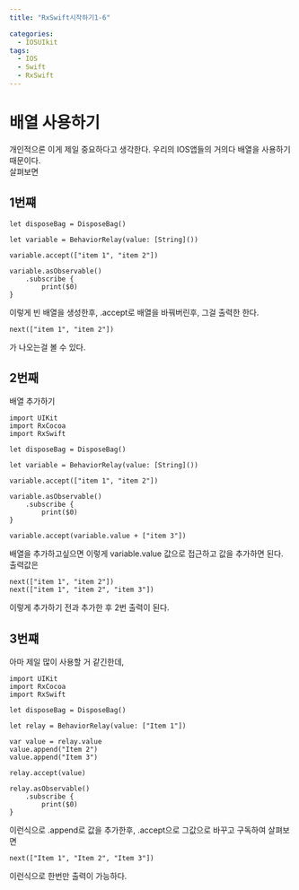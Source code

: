 ```yaml
---
title: "RxSwift시작하기1-6"

categories:
  - IOSUIkit
tags:
  - IOS
  - Swift
  - RxSwift
---
```


# 배열 사용하기

개인적으론 이게 제일 중요하다고 생각한다. 우리의 IOS앱들의 거의다 배열을 사용하기 때문이다.  
살펴보면   

## 1번쨰
~~~
let disposeBag = DisposeBag()

let variable = BehaviorRelay(value: [String]())

variable.accept(["item 1", "item 2"])

variable.asObservable()
    .subscribe {
        print($0)
}
~~~
이렇게 빈 배열을 생성한후, .accept로 배열을 바꿔버린후, 그걸 출력한 한다.
~~~
next(["item 1", "item 2"])
~~~
가 나오는걸 볼 수 있다.  

## 2번째
배열 추가하기
~~~
import UIKit
import RxCocoa
import RxSwift

let disposeBag = DisposeBag()

let variable = BehaviorRelay(value: [String]())

variable.accept(["item 1", "item 2"])

variable.asObservable()
    .subscribe {
        print($0)
}

variable.accept(variable.value + ["item 3"])
~~~
배열을 추가하고싶으면
이렇게 variable.value 값으로 접근하고 값을 추가하면 된다.  
출력값은 

~~~
next(["item 1", "item 2"])
next(["item 1", "item 2", "item 3"])
~~~
이렇게 추가하기 전과 추가한 후 2번 출력이 된다.

## 3번쨰
아마 제일 많이 사용할 거 같긴한데,  
~~~
import UIKit
import RxCocoa
import RxSwift

let disposeBag = DisposeBag()

let relay = BehaviorRelay(value: ["Item 1"])

var value = relay.value
value.append("Item 2")
value.append("Item 3")

relay.accept(value)

relay.asObservable()
    .subscribe {
        print($0)
}
~~~
이런식으로 .append로 값을 추가한후,
.accept으로 그값으로 바꾸고
구독하여 살펴보면

~~~
next(["Item 1", "Item 2", "Item 3"])
~~~
이런식으로 한번만 출력이 가능하다.